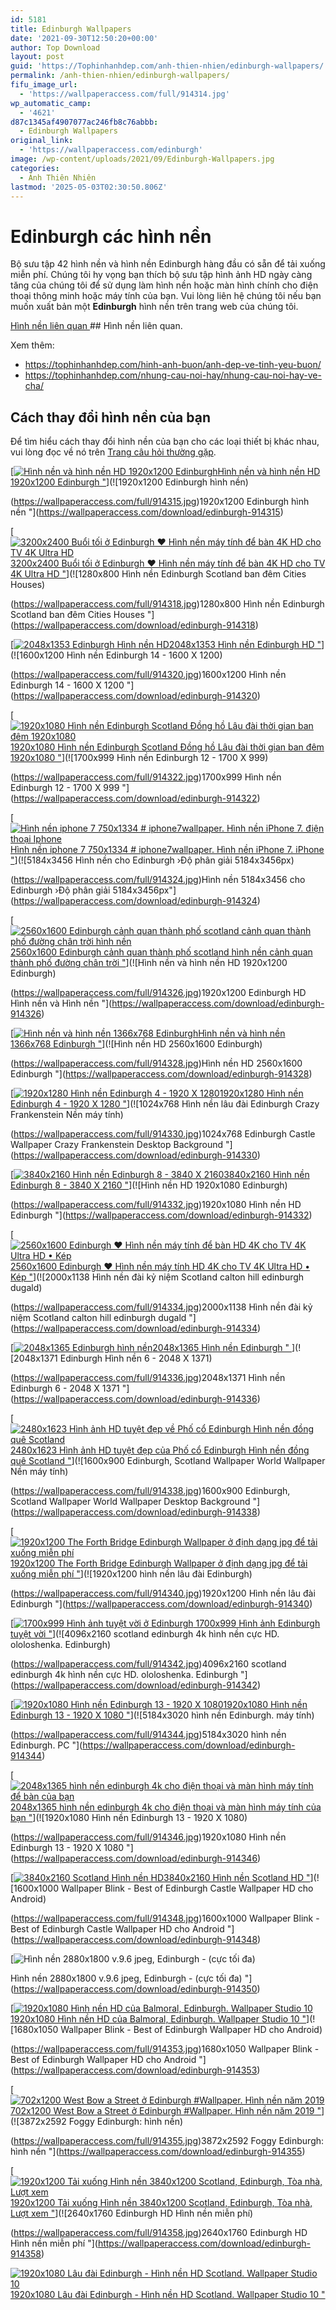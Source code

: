 ```yaml
---
id: 5181
title: Edinburgh Wallpapers
date: '2021-09-30T12:50:20+00:00'
author: Top Download
layout: post
guid: 'https://Tophinhanhdep.com/anh-thien-nhien/edinburgh-wallpapers/'
permalink: /anh-thien-nhien/edinburgh-wallpapers/
fifu_image_url:
  - 'https://wallpaperaccess.com/full/914314.jpg'
wp_automatic_camp:
  - '4621'
d87c1345af4907077ac246fb8c76abbb:
  - Edinburgh Wallpapers
original_link:
  - 'https://wallpaperaccess.com/edinburgh'
image: /wp-content/uploads/2021/09/Edinburgh-Wallpapers.jpg
categories:
  - Ảnh Thiên Nhiên
lastmod: '2025-05-03T02:30:50.806Z'
---
```

# Edinburgh các hình nền

Bộ sưu tập 42 hình nền và hình nền Edinburgh hàng đầu có sẵn để tải xuống miễn phí. Chúng tôi hy vọng bạn thích bộ sưu tập hình ảnh HD ngày càng tăng của chúng tôi để sử dụng làm hình nền hoặc màn hình chính cho điện thoại thông minh hoặc máy tính của bạn. Vui lòng liên hệ chúng tôi nếu bạn muốn xuất bản một **Edinburgh** hình nền trên trang web của chúng tôi.

[Hình nền liên quan ](#related) ## Hình nền liên quan.

   
 Xem thêm:

   
- <https://tophinhanhdep.com/hinh-anh-buon/anh-dep-ve-tinh-yeu-buon/>
- <https://tophinhanhdep.com/nhung-cau-noi-hay/nhung-cau-noi-hay-ve-cha/>

## Cách thay đổi hình nền của bạn

Để tìm hiểu cách thay đổi hình nền của bạn cho các loại thiết bị khác nhau, vui lòng đọc về nó trên [Trang câu hỏi thường gặp](https://tophinhanhdep.com/faq/).

  
[[![Hình nền và hình nền HD 1920x1200 Edinburgh](https://wallpaperaccess.com/full/914314.jpg)Hình nền và hình nền HD 1920x1200 Edinburgh "](https://wallpaperaccess.com/download/edinburgh-914314)](![1920x1200 Edinburgh hình nền)

(https://wallpaperaccess.com/full/914315.jpg)1920x1200 Edinburgh hình nền "](https://wallpaperaccess.com/download/edinburgh-914315)

[[![3200x2400 Buổi tối ở Edinburgh ❤ Hình nền máy tính để bàn 4K HD cho TV 4K Ultra HD](https://wallpaperaccess.com/full/914317.jpg)3200x2400 Buổi tối ở Edinburgh ❤ Hình nền máy tính để bàn 4K HD cho TV 4K Ultra HD "](https://wallpaperaccess.com/download/edinburgh-914317)](![1280x800 Hình nền Edinburgh Scotland ban đêm Cities Houses)

(https://wallpaperaccess.com/full/914318.jpg)1280x800 Hình nền Edinburgh Scotland ban đêm Cities Houses "](https://wallpaperaccess.com/download/edinburgh-914318)

[[![2048x1353 Edinburgh Hình nền HD](https://wallpaperaccess.com/full/914319.jpg)2048x1353 Hình nền Edinburgh HD "](https://wallpaperaccess.com/download/edinburgh-914319)](![1600x1200 Hình nền Edinburgh 14 - 1600 X 1200)

(https://wallpaperaccess.com/full/914320.jpg)1600x1200 Hình nền Edinburgh 14 - 1600 X 1200 "](https://wallpaperaccess.com/download/edinburgh-914320)

[[![1920x1080 Hình nền Edinburgh Scotland Đồng hồ Lâu đài thời gian ban đêm 1920x1080](https://wallpaperaccess.com/full/914321.jpg)1920x1080 Hình nền Edinburgh Scotland Đồng hồ Lâu đài thời gian ban đêm 1920x1080 "](https://wallpaperaccess.com/download/edinburgh-914321)](![1700x999 Hình nền Edinburgh 12 - 1700 X 999)

(https://wallpaperaccess.com/full/914322.jpg)1700x999 Hình nền Edinburgh 12 - 1700 X 999 "](https://wallpaperaccess.com/download/edinburgh-914322)

[[![Hình nền iphone 7 750x1334 # iphone7wallpaper.  Hình nền iPhone 7.  điện thoại Iphone](https://wallpaperaccess.com/full/914323.jpg)Hình nền iphone 7 750x1334 # iphone7wallpaper. Hình nền iPhone 7. iPhone "](https://wallpaperaccess.com/download/edinburgh-914323)](![5184x3456 Hình nền cho Edinburgh ›Độ phân giải 5184x3456px)

(https://wallpaperaccess.com/full/914324.jpg)Hình nền 5184x3456 cho Edinburgh ›Độ phân giải 5184x3456px"](https://wallpaperaccess.com/download/edinburgh-914324)

[[![2560x1600 Edinburgh cảnh quan thành phố scotland cảnh quan thành phố đường chân trời hình nền](https://wallpaperaccess.com/full/914325.jpg)2560x1600 Edinburgh cảnh quan thành phố scotland hình nền cảnh quan thành phố đường chân trời "](https://wallpaperaccess.com/download/edinburgh-914325)](![Hình nền và hình nền HD 1920x1200 Edinburgh)

(https://wallpaperaccess.com/full/914326.jpg)1920x1200 Edinburgh HD Hình nền và Hình nền "](https://wallpaperaccess.com/download/edinburgh-914326)

[[![Hình nền và hình nền 1366x768 Edinburgh](https://wallpaperaccess.com/full/914327.jpg)Hình nền và hình nền 1366x768 Edinburgh "](https://wallpaperaccess.com/download/edinburgh-914327)](![Hình nền HD 2560x1600 Edinburgh)

(https://wallpaperaccess.com/full/914328.jpg)Hình nền HD 2560x1600 Edinburgh "](https://wallpaperaccess.com/download/edinburgh-914328)

[[![1920x1280 Hình nền Edinburgh 4 - 1920 X 1280](https://wallpaperaccess.com/full/914329.jpg)1920x1280 Hình nền Edinburgh 4 - 1920 X 1280 "](https://wallpaperaccess.com/download/edinburgh-914329)](![1024x768 Hình nền lâu đài Edinburgh Crazy Frankenstein Nền máy tính)

(https://wallpaperaccess.com/full/914330.jpg)1024x768 Edinburgh Castle Wallpaper Crazy Frankenstein Desktop Background "](https://wallpaperaccess.com/download/edinburgh-914330)

[[![3840x2160 Hình nền Edinburgh 8 - 3840 X 2160](https://wallpaperaccess.com/full/914331.jpg)3840x2160 Hình nền Edinburgh 8 - 3840 X 2160 "](https://wallpaperaccess.com/download/edinburgh-914331)](![Hình nền HD 1920x1080 Edinburgh)

(https://wallpaperaccess.com/full/914332.jpg)1920x1080 Hình nền HD Edinburgh "](https://wallpaperaccess.com/download/edinburgh-914332)

[[![2560x1600 Edinburgh ❤ Hình nền máy tính để bàn HD 4K cho TV 4K Ultra HD • Kép](https://wallpaperaccess.com/full/914333.jpg)2560x1600 Edinburgh ❤ Hình nền máy tính HD 4K cho TV 4K Ultra HD • Kép "](https://wallpaperaccess.com/download/edinburgh-914333)](![2000x1138 Hình nền đài kỷ niệm Scotland calton hill edinburgh dugald)

(https://wallpaperaccess.com/full/914334.jpg)2000x1138 Hình nền đài kỷ niệm Scotland calton hill edinburgh dugald "](https://wallpaperaccess.com/download/edinburgh-914334)

[[![2048x1365 Edinburgh hình nền](https://wallpaperaccess.com/full/914335.jpg)2048x1365 Hình nền Edinburgh " ](https://wallpaperaccess.com/download/edinburgh-914335)](![2048x1371 Edinburgh Hình nền 6 - 2048 X 1371)

(https://wallpaperaccess.com/full/914336.jpg)2048x1371 Hình nền Edinburgh 6 - 2048 X 1371 "](https://wallpaperaccess.com/download/edinburgh-914336)

[[![2480x1623 Hình ảnh HD tuyệt đẹp về Phố cổ Edinburgh Hình nền đồng quê Scotland](https://wallpaperaccess.com/full/914337.jpg)2480x1623 Hình ảnh HD tuyệt đẹp của Phố cổ Edinburgh Hình nền đồng quê Scotland "](https://wallpaperaccess.com/download/edinburgh-914337)](![1600x900 Edinburgh, Scotland Wallpaper World Wallpaper Nền máy tính)

(https://wallpaperaccess.com/full/914338.jpg)1600x900 Edinburgh, Scotland Wallpaper World Wallpaper Desktop Background "](https://wallpaperaccess.com/download/edinburgh-914338)

[[![1920x1200 The Forth Bridge Edinburgh Wallpaper ở định dạng jpg để tải xuống miễn phí](https://wallpaperaccess.com/full/914339.jpg)1920x1200 The Forth Bridge Edinburgh Wallpaper ở định dạng jpg để tải xuống miễn phí "](https://wallpaperaccess.com/download/edinburgh-914339)](![1920x1200 hình nền lâu đài Edinburgh)

(https://wallpaperaccess.com/full/914340.jpg)1920x1200 Hình nền lâu đài Edinburgh "](https://wallpaperaccess.com/download/edinburgh-914340)

[[![1700x999 Hình ảnh tuyệt vời ở Edinburgh](https://wallpaperaccess.com/full/914341.jpg) 1700x999 Hình ảnh Edinburgh tuyệt vời "](https://wallpaperaccess.com/download/edinburgh-914341)](![4096x2160 scotland edinburgh 4k hình nền cực HD.  ololoshenka.  Edinburgh)

(https://wallpaperaccess.com/full/914342.jpg)4096x2160 scotland edinburgh 4k hình nền cực HD. ololoshenka. Edinburgh "](https://wallpaperaccess.com/download/edinburgh-914342)

[[![1920x1080 Hình nền Edinburgh 13 - 1920 X 1080](https://wallpaperaccess.com/full/914343.jpg)1920x1080 Hình nền Edinburgh 13 - 1920 X 1080 "](https://wallpaperaccess.com/download/edinburgh-914343)](![5184x3020 hình nền Edinburgh.  máy tính)

(https://wallpaperaccess.com/full/914344.jpg)5184x3020 hình nền Edinburgh. PC "](https://wallpaperaccess.com/download/edinburgh-914344)

[[![2048x1365 hình nền edinburgh 4k cho điện thoại và màn hình máy tính để bàn của bạn](https://wallpaperaccess.com/full/914345.jpg)2048x1365 hình nền edinburgh 4k cho điện thoại và màn hình máy tính của bạn "](https://wallpaperaccess.com/download/edinburgh-914345)](![1920x1080 Hình nền Edinburgh 13 - 1920 X 1080)

(https://wallpaperaccess.com/full/914346.jpg)1920x1080 Hình nền Edinburgh 13 - 1920 X 1080 "](https://wallpaperaccess.com/download/edinburgh-914346)

[[![3840x2160 Scotland Hình nền HD](https://wallpaperaccess.com/full/914347.jpg)3840x2160 Hình nền Scotland HD "](https://wallpaperaccess.com/download/edinburgh-914347)](![1600x1000 Wallpaper Blink - Best of Edinburgh Castle Wallpaper HD cho Android)

(https://wallpaperaccess.com/full/914348.jpg)1600x1000 Wallpaper Blink - Best of Edinburgh Castle Wallpaper HD cho Android "](https://wallpaperaccess.com/download/edinburgh-914348)

[![Hình nền 2880x1800 v.9.6 jpeg, Edinburgh - (cực tối đa)](https://wallpaperaccess.com/full/914350.jpg)

Hình nền 2880x1800 v.9.6 jpeg, Edinburgh - (cực tối đa) "](https://wallpaperaccess.com/download/edinburgh-914350)

[[![1920x1080 Hình nền HD của Balmoral, Edinburgh.  Wallpaper Studio 10](https://wallpaperaccess.com/full/914352.jpg)1920x1080 Hình nền HD của Balmoral, Edinburgh. Wallpaper Studio 10 "](https://wallpaperaccess.com/download/edinburgh-914352)](![1680x1050 Wallpaper Blink - Best of Edinburgh Wallpaper HD cho Android)

(https://wallpaperaccess.com/full/914353.jpg)1680x1050 Wallpaper Blink - Best of Edinburgh Wallpaper HD cho Android "](https://wallpaperaccess.com/download/edinburgh-914353)

[[![702x1200 West Bow a Street ở Edinburgh #Wallpaper.  Hình nền năm 2019](https://wallpaperaccess.com/full/914354.jpg)702x1200 West Bow a Street ở Edinburgh #Wallpaper. Hình nền năm 2019 "](https://wallpaperaccess.com/download/edinburgh-914354)](![3872x2592 Foggy Edinburgh: hình nền)

(https://wallpaperaccess.com/full/914355.jpg)3872x2592 Foggy Edinburgh: hình nền "](https://wallpaperaccess.com/download/edinburgh-914355)

[[![1920x1200 Tải xuống Hình nền 3840x1200 Scotland, Edinburgh, Tòa nhà, Lượt xem](https://wallpaperaccess.com/full/914357.jpg)1920x1200 Tải xuống Hình nền 3840x1200 Scotland, Edinburgh, Tòa nhà, Lượt xem "](https://wallpaperaccess.com/download/edinburgh-914357)](![2640x1760 Edinburgh HD Hình nền miễn phí)

(https://wallpaperaccess.com/full/914358.jpg)2640x1760 Edinburgh HD Hình nền miễn phí "](https://wallpaperaccess.com/download/edinburgh-914358)

[![1920x1080 Lâu đài Edinburgh - Hình nền HD Scotland.  Wallpaper Studio 10](https://wallpaperaccess.com/full/914359.jpg)1920x1080 Lâu đài Edinburgh - Hình nền HD Scotland. Wallpaper Studio 10 "](https://wallpaperaccess.com/download/edinburgh-914359)

